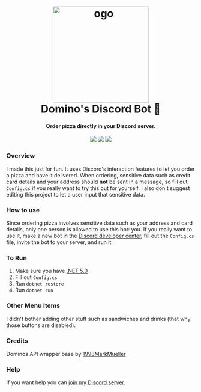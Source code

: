 <h1 align="center">

<img src="https://cdn.discordapp.com/avatars/904835371592986646/e275acba013dd34d71fe00c4bc389606.png?size=128" alt="ogo" width="256"/>
<br/>
Domino's Discord Bot 🍕
</h1>

<h4 align="center">Order pizza directly in your Discord server.</h4>

<div align="center">

[<img src="https://discordapp.com/api/guilds/735263201612005472/widget.png?style=shield">](https://discord.gg/ga9V5pa)
<img src="https://img.shields.io/badge/-.NET%205.0-blueviolet">
[<img src="https://img.shields.io/badge/-View%20on%20Tik%20Tok-%23E62254">](https://www.tiktok.com/@william.welsh/video/7035494368865799470)

</div>

### Overview

I made this just for fun. It uses Discord's interaction features to let you order a pizza and have it delivered. When ordering, sensitive data such as credit card details and your address should <strong>not</strong> be sent in a message, so fill out `Config.cs` if you really want to try this out for yourself. I also don't suggest editing this project to let a user input that sensitive data.

### How to use

Since ordering pizza involves sensitive data such as your address and card details, only one person is allowed to use this bot: you. If you really want to use it, make a new bot in the [Discord developer center](https://discord.com/developers/applications), fill out the `Config.cs` file, invite the bot to your server, and run it.

### To Run
1. Make sure you have [.NET 5.0](https://dotnet.microsoft.com/download/dotnet/5.0)   
2. Fill out `Config.cs`  
3. Run `dotnet restore`  
4. Run `dotnet run`  

### Other Menu Items

I didn't bother adding other stuff such as sandwiches and drinks (that why those buttons are disabled).

### Credits

Dominos API wrapper base by [1998MarkMueller](https://github.com/1998MarkMueller/Dominos-API-CSharp)

### Help

If you want help you can [join my Discord server](https://discord.gg/ga9V5pa).
